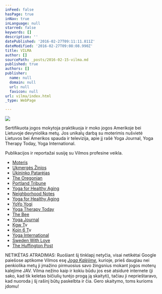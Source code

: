 ```yaml
---
inFeed: false
hasPage: true
inNav: true
inLanguage: null
starred: false
keywords: []
description: ''
datePublished: '2016-02-27T09:11:11.811Z'
dateModified: '2016-02-27T09:08:08.990Z'
title: VILMA
author: []
sourcePath: _posts/2016-02-15-vilma.md
published: true
authors: []
publisher:
  name: null
  domain: null
  url: null
  favicon: null
url: vilma/index.html
_type: WebPage

---
```

![](https://s3-us-west-2.amazonaws.com/the-grid-img/p/932149424b92766ac9e66b8e66f5d160d763b92e.jpg)

Sertifikuota jogos mokytoja praktikuoja ir moko jogos Amerikoje bei Lietuvoje devyniolika metų. Jos unikalų darbą su moterimis nušvietė Lietuvos bei Amerikos spauda ir televizija, apie jį rašė Yoga Journal, Yoga Therapy Today, Yoga International.

Publikacijos ir reportažai susiję su Vilmos profesine veikla.

* [Moteris][0]
* [Ukmergės Žinios][1]
* [Ūkininko Patarėjas][2]
* [The Oregonian][3]
* [Portland Tribune][4]
* [Yoga for Healthy Aging][5]
* [Neighborhood Notes][6]
* [Yoga for Healthy Aging][7]
* [YoYo Yogi][8]
* [Yoga Therapy Today][9]
* [The Bee][10]
* [Yoga Journal][11]
* [Kgw T][12]v
* [Koin 6 T][12]v
* [Yoga International][13]
* [Sweden With Love][14]
* [The Huffington Post][15]

NETIKĖTAS ATRADIMAS: Ruošiant šį tinklapį netyčia, visai netikėtai Google paiešose aptikome Vilmos esę _[Joga Kalėjime][16]_, kurioje, prieš daugiau nei penkiolika metų ji įmažino pirmuosius savo žingsnius mokant jogos moterų kalejime JAV. Vilma nežino kaip ir kokiu būdu jos esė atsidurė internete (ji sako, kad tik keletas bičiulių turėjo progą ją skaityti), tačiau ji neprieštaravo, kad nuoroda į šį rašinį būtų paskelbta ir čia. Gero skaitymo, toms kurioms įdomu!

[0]: http://www.moteris.lt/sveikata/apkunumas-ne-kliutis-daryti-joga-ir-gerai-jaustis.d?id=59911607
[1]: http://www.ukzinios.lt/component/content/article?scaron;keitė-į-kadrėnus=&id=5255:atostogų-kelionę-po-europą-i
[2]: http://ukininkopatarejas.lt/vilma-zaleskaite-walters-kiekvienas-gali-buti-pats-sau-mokytojas/
[3]: http://www.oregonlive.com/portland/index.ssf/2011/04/a_sellwood_class_puts_the_heal.html
[4]: http://yogaforthelargerwoman.com/site/wp-content/uploads/2012/07/yaga-article-portland-tribune.pdf
[5]: http://yogaforhealthyaging.blogspot.com/2011/11/larger-women-and-yoga-getting-creative.html
[6]: http://www.neighborhoodnotes.com/news/2010/12/yoga_for_every_body_and_every_ageportland_specialty_classes_cater_to_many_needs/
[7]: http://yogaforhealthyaging.blogspot.dk/2012/11/yoga-for-every-body-interview-with.html
[8]: http://www.yoyoyogiblog.com/tag/yoga-for-the-larger-woman/
[9]: http://yogaforthelargerwoman.com/
[10]: http://yogaforthelargerwoman.com/site/wp-content/uploads/2012/07/yoga-article-may-2012-bee-website.pdf
[11]: http://www.yogajournal.com/article/balance/beautiful-discovery/
[12]: https://www.youtube.com/watch?v=3ICrIRyDUyU
[13]: http://yogaforthelargerwoman.com/site/wp-content/uploads/2012/07/sp12-Feat-Friends-wBody.pdf
[14]: http://www.swedenwithlove.com/2014/02/beautiful-revelation/
[15]: http://www.huffingtonpost.com/rob-schware/yoga-how-we-serve-the-lar_b_4010849.html
[16]: http://gid.lt/lietuviu-kalba/joga-kalejime